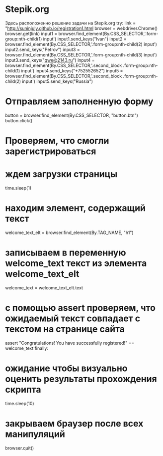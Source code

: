 # Stepik.org
Здесь расположенно решение задачи на Stepik.org
try:
link = "http://suninjuly.github.io/registration1.html
browser = webdriver.Chrome()
browser.get(link)
input1 = browser.find_element(By.CSS_SELECTOR,'.form-group:nth-child(1) input')
input1.send_keys("Ivan")
input2 = browser.find_element(By.CSS_SELECTOR,'.form-group:nth-child(2) input')
input2.send_keys("Petrov")
input3 = browser.find_element(By.CSS_SELECTOR,'.form-group:nth-child(3) input')
input3.send_keys("qwe@2143.ru")
input4 = browser.find_element(By.CSS_SELECTOR,'.second_block .form-group:nth-child(1) input')
input4.send_keys("+752552652")
input5 = browser.find_element(By.CSS_SELECTOR,'.second_block .form-group:nth-child(2) input')
input5.send_keys("Russia")
# Отправляем заполненную форму
button = browser.find_element(By.CSS_SELECTOR, "button.btn")
button.click()
# Проверяем, что смогли зарегистрироваться
# ждем загрузки страницы
time.sleep(1)
# находим элемент, содержащий текст
welcome_text_elt = browser.find_element(By.TAG_NAME, "h1")
# записываем в переменную welcome_text текст из элемента welcome_text_elt
welcome_text = welcome_text_elt.text
# с помощью assert проверяем, что ожидаемый текст совпадает с текстом на странице сайта
assert "Congratulations! You have successfully registered!" == welcome_text
finally:
# ожидание чтобы визуально оценить результаты прохождения скрипта
time.sleep(10)
# закрываем браузер после всех манипуляций
browser.quit()
